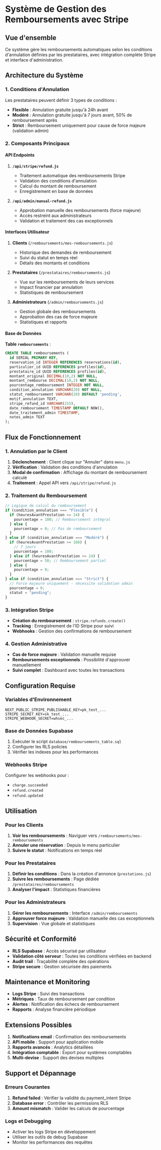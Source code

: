 # Système de Gestion des Remboursements avec Stripe

## Vue d'ensemble

Ce système gère les remboursements automatiques selon les conditions d'annulation définies par les prestataires, avec intégration complète Stripe et interface d'administration.

## Architecture du Système

### 1. Conditions d'Annulation

Les prestataires peuvent définir 3 types de conditions :

- **Flexible** : Annulation gratuite jusqu'à 24h avant
- **Modéré** : Annulation gratuite jusqu'à 7 jours avant, 50% de remboursement après
- **Strict** : Remboursement uniquement pour cause de force majeure (validation admin)

### 2. Composants Principaux

#### API Endpoints

1. **`/api/stripe/refund.js`**

   - Traitement automatique des remboursements Stripe
   - Validation des conditions d'annulation
   - Calcul du montant de remboursement
   - Enregistrement en base de données

2. **`/api/admin/manual-refund.js`**
   - Approbation manuelle des remboursements (force majeure)
   - Accès restreint aux administrateurs
   - Validation et traitement des cas exceptionnels

#### Interfaces Utilisateur

1. **Clients** (`/remboursements/mes-remboursements.js`)

   - Historique des demandes de remboursement
   - Suivi du statut en temps réel
   - Détails des montants et conditions

2. **Prestataires** (`/prestataires/remboursements.js`)

   - Vue sur les remboursements de leurs services
   - Impact financier par annulation
   - Statistiques de remboursement

3. **Administrateurs** (`/admin/remboursements.js`)
   - Gestion globale des remboursements
   - Approbation des cas de force majeure
   - Statistiques et rapports

#### Base de Données

**Table `remboursements`** :

```sql
CREATE TABLE remboursements (
  id SERIAL PRIMARY KEY,
  reservation_id INTEGER REFERENCES reservations(id),
  particulier_id UUID REFERENCES profiles(id),
  prestataire_id UUID REFERENCES profiles(id),
  montant_original DECIMAL(10,2) NOT NULL,
  montant_rembourse DECIMAL(10,2) NOT NULL,
  pourcentage_remboursement INTEGER NOT NULL,
  condition_annulation VARCHAR(20) NOT NULL,
  statut_remboursement VARCHAR(20) DEFAULT 'pending',
  motif_annulation TEXT,
  stripe_refund_id VARCHAR(255),
  date_remboursement TIMESTAMP DEFAULT NOW(),
  date_traitement_admin TIMESTAMP,
  notes_admin TEXT
);
```

## Flux de Fonctionnement

### 1. Annulation par le Client

1. **Déclenchement** : Client clique sur "Annuler" dans `menu.js`
2. **Vérification** : Validation des conditions d'annulation
3. **Modal de confirmation** : Affichage du montant de remboursement calculé
4. **Traitement** : Appel API vers `/api/stripe/refund.js`

### 2. Traitement du Remboursement

```javascript
// Logique de calcul du remboursement
if (condition_annulation === "Flexible") {
  if (heuresAvantPrestation >= 24) {
    pourcentage = 100; // Remboursement intégral
  } else {
    pourcentage = 0; // Pas de remboursement
  }
} else if (condition_annulation === "Modéré") {
  if (heuresAvantPrestation >= 168) {
    // 7 jours
    pourcentage = 100;
  } else if (heuresAvantPrestation >= 24) {
    pourcentage = 50; // Remboursement partiel
  } else {
    pourcentage = 0;
  }
} else if (condition_annulation === "Strict") {
  // Force majeure uniquement - nécessite validation admin
  pourcentage = 0;
  statut = "pending";
}
```

### 3. Intégration Stripe

- **Création du remboursement** : `stripe.refunds.create()`
- **Tracking** : Enregistrement de l'ID Stripe pour suivi
- **Webhooks** : Gestion des confirmations de remboursement

### 4. Gestion Administrative

- **Cas de force majeure** : Validation manuelle requise
- **Remboursements exceptionnels** : Possibilité d'approuver manuellement
- **Suivi complet** : Dashboard avec toutes les transactions

## Configuration Requise

### Variables d'Environnement

```env
NEXT_PUBLIC_STRIPE_PUBLISHABLE_KEY=pk_test_...
STRIPE_SECRET_KEY=sk_test_...
STRIPE_WEBHOOK_SECRET=whsec_...
```

### Base de Données Supabase

1. Exécuter le script `database/remboursements_table.sql`
2. Configurer les RLS policies
3. Vérifier les indexes pour les performances

### Webhooks Stripe

Configurer les webhooks pour :

- `charge.succeeded`
- `refund.created`
- `refund.updated`

## Utilisation

### Pour les Clients

1. **Voir les remboursements** : Naviguer vers `/remboursements/mes-remboursements`
2. **Annuler une réservation** : Depuis le menu particulier
3. **Suivre le statut** : Notifications en temps réel

### Pour les Prestataires

1. **Définir les conditions** : Dans la création d'annonce (`prestations.js`)
2. **Suivre les remboursements** : Page dédiée `/prestataires/remboursements`
3. **Analyser l'impact** : Statistiques financières

### Pour les Administrateurs

1. **Gérer les remboursements** : Interface `/admin/remboursements`
2. **Approuver force majeure** : Validation manuelle des cas exceptionnels
3. **Supervision** : Vue globale et statistiques

## Sécurité et Conformité

- **RLS Supabase** : Accès sécurisé par utilisateur
- **Validation côté serveur** : Toutes les conditions vérifiées en backend
- **Audit trail** : Traçabilité complète des opérations
- **Stripe secure** : Gestion sécurisée des paiements

## Maintenance et Monitoring

- **Logs Stripe** : Suivi des transactions
- **Métriques** : Taux de remboursement par condition
- **Alertes** : Notification des échecs de remboursement
- **Rapports** : Analyse financière périodique

## Extensions Possibles

1. **Notifications email** : Confirmation des remboursements
2. **API mobile** : Support pour application mobile
3. **Rapports avancés** : Analytics détaillées
4. **Intégration comptable** : Export pour systèmes comptables
5. **Multi-devise** : Support des devises multiples

## Support et Dépannage

### Erreurs Courantes

1. **Refund failed** : Vérifier la validité du payment_intent Stripe
2. **Database error** : Contrôler les permissions RLS
3. **Amount mismatch** : Valider les calculs de pourcentage

### Logs et Debugging

- Activer les logs Stripe en développement
- Utiliser les outils de debug Supabase
- Monitor les performances des requêtes
